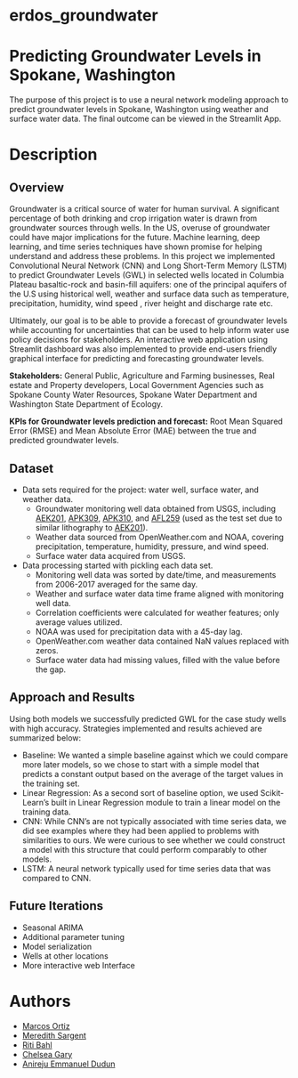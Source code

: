# erdos_groundwater

# **Predicting Groundwater Levels in Spokane, Washington**
The purpose of this project is to use a neural network modeling approach to predict groundwater levels in Spokane, Washington using weather and surface water data. The final outcome can be viewed in the Streamlit App.
# **Description**

## **Overview**

Groundwater is a critical source of water for human survival. A significant percentage of both drinking and crop irrigation water is drawn from groundwater sources through wells. In the US, overuse of groundwater could have major implications for the future.
Machine learning, deep learning, and time series techniques have shown promise for helping understand and address these problems. In this project  we implemented Convolutional Neural Network (CNN) and Long Short-Term Memory (LSTM) to predict Groundwater Levels (GWL) in selected wells located in Columbia Plateau basaltic-rock and basin-fill aquifers: one of the principal aquifers of the U.S  using  historical well, weather and surface data such as  temperature, precipitation,  humidity, wind speed , river height and discharge rate etc.

Ultimately, our goal is to be able to provide a forecast of groundwater levels while accounting for uncertainties that can be used to help inform water use policy decisions for stakeholders. An interactive web application using Streamlit dashboard was also implemented to provide end-users friendly graphical interface for predicting and forecasting groundwater levels.

**Stakeholders:** General Public, Agriculture and Farming businesses, Real estate and Property developers, Local Government Agencies such as Spokane County Water Resources, Spokane Water Department and Washington State Department of Ecology.

**KPIs for Groundwater levels prediction and forecast:** Root Mean Squared Error (RMSE) and Mean Absolute Error (MAE) between the true and predicted groundwater levels.

## **Dataset**

* Data sets required for the project: water well, surface water, and weather data.
  * Groundwater monitoring well data obtained from USGS, including [AEK201](https://cida.usgs.gov/ngwmn/provider/WAECY/site/100018881/), [APK309](https://cida.usgs.gov/ngwmn/provider/WAECY/site/100080103/), [APK310](https://cida.usgs.gov/ngwmn/provider/WAECY/site/100080102/), and [AFL259](https://cida.usgs.gov/ngwmn/provider/WAECY/site/100079507/) (used as the test set due to similar lithography to [AEK201](https://cida.usgs.gov/ngwmn/provider/WAECY/site/100018881/)).
  * Weather data sourced from OpenWeather.com and NOAA, covering precipitation, temperature, humidity, pressure, and wind speed.
  * Surface water data acquired from USGS.
* Data processing started with pickling each data set.
  * Monitoring well data was sorted by date/time, and measurements from 2006-2017 averaged for the same day.
  * Weather and surface water data time frame aligned with monitoring well data.
  * Correlation coefficients were calculated for weather features; only average values utilized.
  * NOAA was used for precipitation data with a 45-day lag.
  * OpenWeather.com weather data contained NaN values replaced with zeros.
  * Surface water data had missing values, filled with the value before the gap.

## **Approach and Results**

Using both models we successfully predicted GWL for the case study wells with high accuracy. Strategies implemented and results achieved are summarized below:
* Baseline: We wanted a simple baseline against which we could compare more later models, so we chose to start with a simple model that predicts a constant output based on the average of the target values in the training set.
* Linear Regression: As a second sort of baseline option, we used Scikit-Learn’s built in Linear Regression module to train a linear model on the training data.
* CNN: While CNN’s are not typically associated with time series data, we did see examples where they had been applied to problems with similarities to ours. We were curious to see whether we could construct a model with this structure that could perform comparably to other models.
* LSTM: A neural network typically used for time series data that was compared to CNN.

## **Future Iterations**
* Seasonal ARIMA
* Additional parameter tuning
* Model serialization
* Wells at other locations
* More interactive web Interface

# **Authors**
* [Marcos Ortiz](https://www.linkedin.com/in/passpassthemath/)
* [Meredith Sargent](https://www.linkedin.com/in/meresar/)
* [Riti Bahl](https://www.linkedin.com/in/ritibahl/)
* [Chelsea Gary](https://www.linkedin.com/in/chelseargary/)
* [Anireju Emmanuel Dudun](https://www.linkedin.com/in/anireju-emmanuel-dudun-78359153/)
